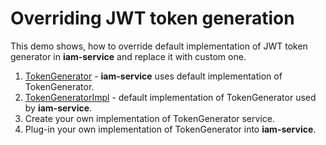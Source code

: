 # Overriding JWT token generation

This demo shows, how to override default implementation of JWT token generator in 
__iam-service__ and replace it with custom one.

1. [TokenGenerator](../../iam-core/src/main/java/one/microproject/iamservice/core/services/TokenGenerator.java) - 
   __iam-service__ uses default implementation of TokenGenerator. 
2. [TokenGeneratorImpl](../../iam-core/src/main/java/one/microproject/iamservice/core/services/impl/TokenGeneratorImpl.java) -
   default implementation of TokenGenerator used by __iam-service__.
3. Create your own implementation of TokenGenerator service.  
4. Plug-in your own implementation of TokenGenerator into __iam-service__.
